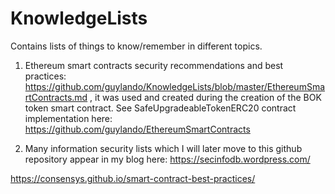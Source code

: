 # KnowledgeLists
Contains lists of things to know/remember in different topics.

1. Ethereum smart contracts security recommendations and best practices: https://github.com/guylando/KnowledgeLists/blob/master/EthereumSmartContracts.md
, it was used and created during the creation of the BOK token smart contract. See SafeUpgradeableTokenERC20 contract implementation here: https://github.com/guylando/EthereumSmartContracts

2. Many information security lists which I will later move to this github repository appear in my blog here: https://secinfodb.wordpress.com/


https://consensys.github.io/smart-contract-best-practices/
